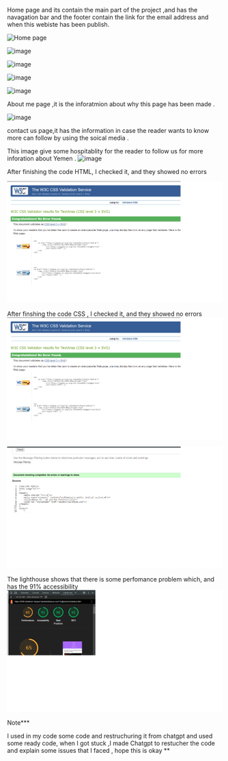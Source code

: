 
Home page and its contain the main part of the project ,and has the navagation bar and the footer contain the link for the email address and when this webiste has been publish.

![Home page ](https://github.com/Afrah-tech/Yemen-history-/assets/171989492/7ef0ce26-ecad-4449-b24c-1f5ff482fd4f)

![image](https://github.com/Afrah-tech/Yemen-history-/assets/171989492/cbe2c302-0737-439c-87ff-c78e7f5523c6)

![image](https://github.com/Afrah-tech/Yemen-history-/assets/171989492/6573ebbf-c842-4935-857a-dd5106b2498b)



![image](https://github.com/Afrah-tech/Yemen-history-/assets/171989492/13da2d65-b70f-4a1d-8e69-0e830811b737)



![image](https://github.com/Afrah-tech/Yemen-history-/assets/171989492/a57cea06-4ca5-4829-a5d2-3beb1eb7380b)


About me page ,it is the inforatmion about why this page has been made . 

![image](https://github.com/Afrah-tech/Yemen-history-/assets/171989492/cb3db496-d1c8-4680-b440-3f547bbc5aab)


contact us page,it has the information  in case the reader wants to know more can follow by using the soical media .

This image give some hospitablity for the reader to follow us for more inforation  about Yemen .
![image](https://github.com/Afrah-tech/Yemen-history-/assets/171989492/11e714a0-27a3-4c0b-8b4f-63e49fff3662)

After finishing the code HTML, I checked it, and they showed no errors 

![Validator ,Has no error, ](w3cssvalidation.png)


After finshing the code CSS , I checked it, and they showed no errors 
![The W3C CSS Validation test  ](w3cssvalidation.png)

![test index.html](htmlvalidation.png)


The lighthouse shows that there is some perfomance problem which, and has the 91%  accessibility 
![The Lighthoues test ](lighthouse.png)

Note***

I used in my code some code and restruchuring it from chatgpt 
and used some ready code, when I got stuck ,I made Chatgpt to restucher the code and explain some issues that I faced , hope this is okay **


